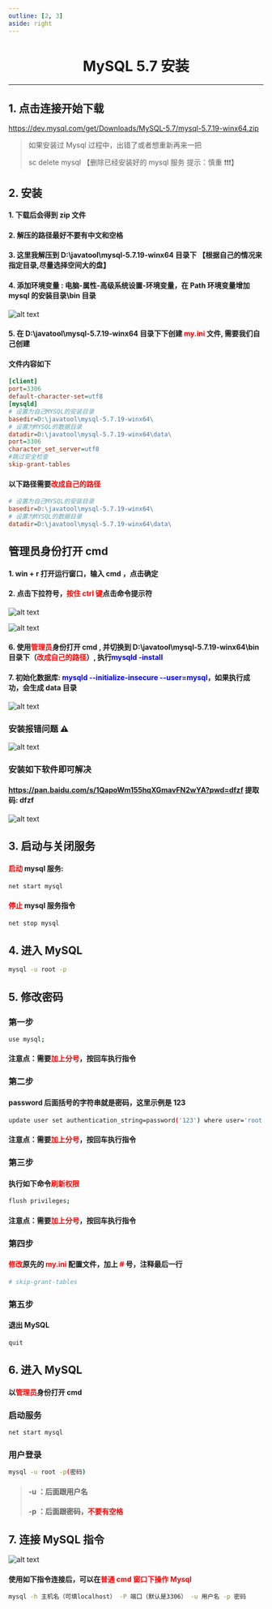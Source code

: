 ```yaml
---
outline: [2, 3]
aside: right
---
```


<h1 style="text-align: center;">MySQL 5.7 安装</h1>
 
- - -
## 1. 点击连接开始下载
https://dev.mysql.com/get/Downloads/MySQL-5.7/mysql-5.7.19-winx64.zip

> 如果安装过 Mysql 过程中，出错了或者想重新再来一把
>
> sc delete mysql 【删除已经安装好的 mysql 服务 提示：慎重 ❗❗❗】

## 2. 安装

#### 1. 下载后会得到 zip 文件

#### 2. 解压的路径最好不要有中文和空格

#### 3. 这里我解压到 D:\javatool\mysql-5.7.19-winx64 目录下 【根据自己的情况来指定目录,尽量选择空间大的盘】

#### 4. 添加环境变量 : 电脑-属性-高级系统设置-环境变量，在 Path 环境变量增加 mysql 的安装目录\bin 目录

![alt text](添加mysql环境变量.png)

#### 5. 在 D:\javatool\mysql-5.7.19-winx64 目录下下创建 <span style = "color:red;font-weight:bold">my.ini</span> 文件, 需要我们自己创建

#### 文件内容如下

```ini
[client]
port=3306
default-character-set=utf8
[mysqld]
# 设置为自己MYSQL的安装目录
basedir=D:\javatool\mysql-5.7.19-winx64\
# 设置为MYSQL的数据目录
datadir=D:\javatool\mysql-5.7.19-winx64\data\
port=3306
character_set_server=utf8
#跳过安全检查
skip-grant-tables
```

#### 以下路径需要<span style = "color:red;font-weight:bold">改成自己的路径</span>

```ini
# 设置为自己MYSQL的安装目录
basedir=D:\javatool\mysql-5.7.19-winx64\
# 设置为MYSQL的数据目录
datadir=D:\javatool\mysql-5.7.19-winx64\data\
```

## 管理员身份打开 cmd

#### 1. win + r 打开运行窗口，输入 cmd ，点击确定

#### 2. 点击下拉符号，<span style = "color:red;font-weight:bold">按住 ctrl 键</span>点击命令提示符

![alt text](管理员打开cmd.png)

![alt text](管理员cmd效果.png)

#### 6. 使用<span style = "color:red;font-weight:bold">管理员</span>身份打开 cmd , 并切换到 D:\javatool\mysql-5.7.19-winx64\bin 目录下（<span style = "color:red;font-weight:bold">改成自己的路径</span>）, 执行<span style = "color:blue;font-weight:bold">mysqld -install</span>

#### 7. 初始化数据库: <span style = "color:blue;font-weight:bold">mysqld --initialize-insecure --user=mysql</span>，如果执行成功，会生成 data 目录

![alt text](data目录.png)

### 安装报错问题 ⚠️

![alt text](安装报错.png)

<h3>安装如下软件即可解决</h3>

#### https://pan.baidu.com/s/1QapoWm155hqXGmavFN2wYA?pwd=dfzf 提取码: dfzf

![alt text](解决报错的软件.png)

## 3. 启动与关闭服务

#### <span style = "color:red;font-weight:bold">启动</span> mysql 服务:

```bash
net start mysql
```

#### <span style = "color:red;font-weight:bold">停止</span> mysql 服务指令

```bash
net stop mysql
```

## 4. 进入 MySQL

```bash
mysql -u root -p
```

## 5. 修改密码

### 第一步

```bash
use mysql;
```

#### 注意点：需要<span style = "color:red;font-weight:bold">加上分号</span>，按回车执行指令

### 第二步

#### password 后面括号的字符串就是密码，这里示例是 123

```bash
update user set authentication_string=password('123') where user='root' and Host='localhost';
```

#### 注意点：需要<span style = "color:red;font-weight:bold">加上分号</span>，按回车执行指令

### 第三步

#### 执行如下命令<span style = "color:red;font-weight:bold">刷新权限</span>

```bash
flush privileges;
```

#### 注意点：需要<span style = "color:red;font-weight:bold">加上分号</span>，按回车执行指令

### 第四步

#### <span style = "color:red;font-weight:bold">修改</span>原先的 <span style = "color:red;font-weight:bold">my.ini</span> 配置文件，加上 <span style = "color:red;font-weight:bold">#</span> 号，注释最后一行

```bash
# skip-grant-tables
```

### 第五步

#### 退出 MySQL

```bash
quit
```

## 6. 进入 MySQL

#### 以<span style = "color:red;font-weight:bold">管理员</span>身份打开 cmd

### 启动服务

```bash
net start mysql
```

### 用户登录

```bash
mysql -u root -p(密码)
```

> #### -u ：后面跟用户名
>
> #### -p ：后面跟密码，<span style = "color:red;font-weight:bold">不要有空格</span>

## 7. 连接 MySQL 指令

![alt text](MySQL连接注意点.png)

#### 使用如下指令连接后，可以在<span style = "color:red;font-weight:bold">普通 cmd 窗口下操作 Mysql</span>

```bash
mysql -h 主机名（可填localhost） -P 端口（默认是3306） -u 用户名 -p 密码
```
